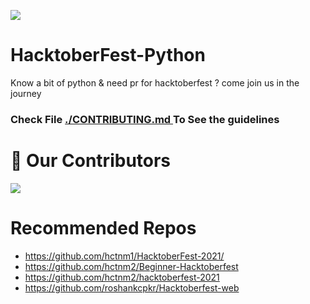 ![](https://hacktoberfest.digitalocean.com/_nuxt/img/logo-hacktoberfest-full.f42e3b1.svg)
# HacktoberFest-Python
Know a bit of python &amp; need pr for hacktoberfest ? come join us in the journey 

### Check File <a href="./CONTRIBUTING.md">./CONTRIBUTING.md </a> To See the guidelines

# :handshake: Our Contributors
<a href="https://github.com/hctnm1/HacktoberFest-Python/graphs/contributors">
  <img src="https://contrib.rocks/image?repo=hctnm1/HacktoberFest-Python" />
</a>

# Recommended Repos

- https://github.com/hctnm1/HacktoberFest-2021/
- https://github.com/hctnm2/Beginner-Hacktoberfest
- https://github.com/hctnm2/hacktoberfest-2021
- https://github.com/roshankcpkr/Hacktoberfest-web
